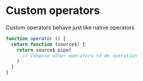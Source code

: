 # Custom operators

Custom operators behave just like native operators

```js
function operator () {
  return function (source$) {
    return source$.pipe(
      // Compose other operators to do operation
    )
  }
}
```
